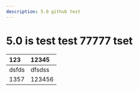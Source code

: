 ```yaml
---
description: 5.0 github test
---
```


# 5.0 is test test 77777 tset

| 123 | 12345 |
| :--- | :--- |
| dsfds | dfsdss |
| 1357 | 123456 |


